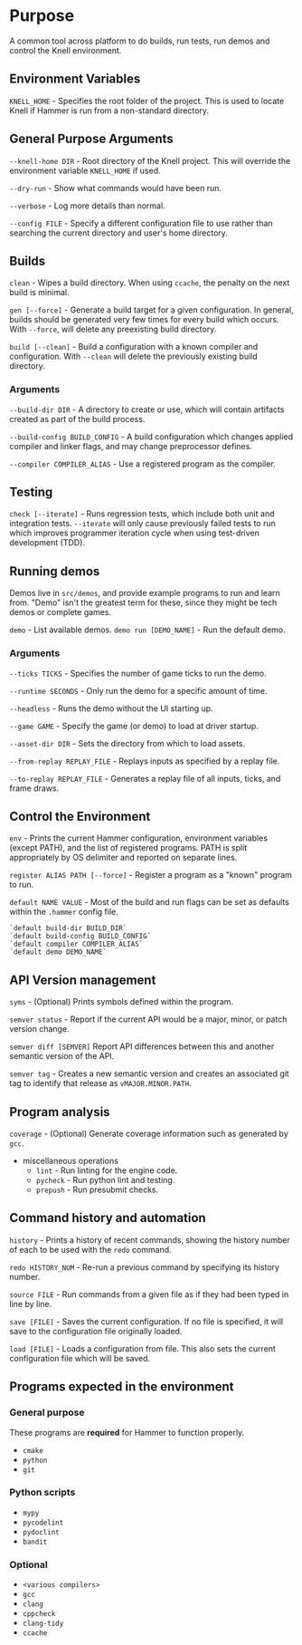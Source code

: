 # Purpose

A common tool across platform to do builds, run tests, run demos and control
the Knell environment.

## Environment Variables

`KNELL_HOME` - Specifies the root folder of the project.  This is used to
locate Knell if Hammer is run from a non-standard directory.

## General Purpose Arguments

`--knell-home DIR` - Root directory of the Knell project.  This will override
the environment variable `KNELL_HOME` if used.

`--dry-run` - Show what commands would have been run.

`--verbose` - Log more details than normal.

`--config FILE` - Specify a different configuration file to use rather than
searching the current directory and user's home directory.

## Builds

`clean` - Wipes a build directory.  When using `ccache`, the penalty on the
next build is minimal.

`gen [--force]` - Generate a build target for a given configuration.  In
general, builds should be generated very few times for every build which
occurs. With `--force`, will delete any preexisting build directory.

`build [--clean]` - Build a configuration with a known compiler and
configuration. With `--clean` will delete the previously existing build
directory.

### Arguments

`--build-dir DIR` - A directory to create or use, which will contain artifacts
created as part of the build process.

`--build-config BUILD_CONFIG` - A build configuration which changes applied
compiler and linker flags, and may change preprocessor defines.

`--compiler COMPILER_ALIAS` - Use a registered program as the compiler.

## Testing

`check [--iterate]` - Runs regression tests, which include both unit and
integration tests.  `--iterate` will only cause previously failed tests to run
which improves programmer iteration cycle when using test-driven development
(TDD).

## Running demos

Demos live in `src/demos`, and provide example programs to run and learn from.
"Demo" isn't the greatest term for these, since they might be tech demos or 
complete games. 

`demo` - List available demos.
`demo run [DEMO_NAME]` - Run the default demo.

### Arguments

`--ticks TICKS` - Specifies the number of game ticks to run the demo.

`--runtime SECONDS` - Only run the demo for a specific amount of time.

`--headless` - Runs the demo without the UI starting up.

`--game GAME` - Specify the game (or demo) to load at driver startup.

`--asset-dir DIR` - Sets the directory from which to load assets.

`--from-replay REPLAY_FILE` - Replays inputs as specified by a replay file.

`--to-replay REPLAY_FILE` - Generates a replay file of all inputs, ticks,
and frame draws.
 
## Control the Environment

`env` - Prints the current Hammer configuration, environment variables (except
PATH), and the list of registered programs.  PATH is split appropriately by OS
delimiter and reported on separate lines.

`register ALIAS PATH [--force]` - Register a program as a "known" program to
run.

`default NAME VALUE` - Most of the build and run flags can be set as defaults
within the `.hammer` config file.

    `default build-dir BUILD_DIR`
    `default build-config BUILD_CONFIG`
    `default compiler COMPILER_ALIAS`
    `default demo DEMO_NAME`

## API Version management

`syms` - (Optional) Prints symbols defined within the program.

`semver status` - Report if the current API would be a major, minor, or patch
version change.

`semver diff [SEMVER]` Report API differences between this and another
semantic version of the API.

`semver tag` - Creates a new semantic version and creates an associated git tag
to identify that release as `vMAJOR.MINOR.PATH`.

## Program analysis

`coverage` - (Optional) Generate coverage information such as generated by `gcc`.

- miscellaneous operations
    - `lint` - Run linting for the engine code.
    - `pycheck` - Run python lint and testing.
    - `prepush` - Run presubmit checks.    

## Command history and automation

`history` - Prints a history of recent commands, showing the history number of
each to be used with the `redo` command.

`redo HISTORY_NUM` - Re-run a previous command by specifying its history number.

`source FILE` - Run commands from a given file as if they had been typed in
line by line.

`save [FILE]` - Saves the current configuration.  If no file is specified, it
will save to the configuration file originally loaded.

`load [FILE]` - Loads a configuration from file.  This also sets the current
configuration file which will be saved.

## Programs expected in the environment

### General purpose

These programs are **required** for Hammer to function properly.

- `cmake`
- `python`
- `git`

### Python scripts

- `mypy`
- `pycodelint`
- `pydoclint`
- `bandit`

### Optional

- `<various compilers>`
- `gcc`
- `clang`
- `cppcheck`
- `clang-tidy`
- `ccache`
